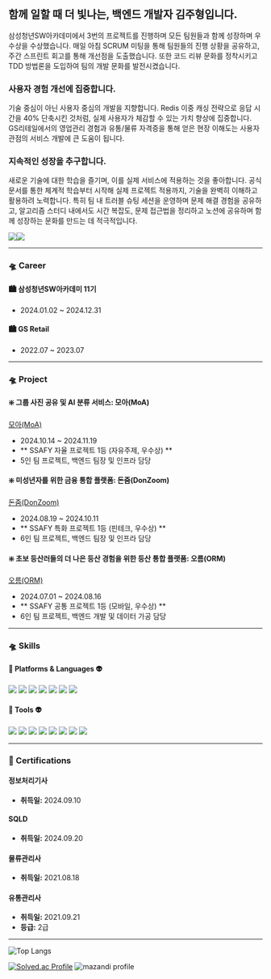 ## 함께 일할 때 더 빛나는, 백엔드 개발자 김주형입니다.

삼성청년SW아카데미에서 3번의 프로젝트를 진행하며 모든 팀원들과 함께 성장하며 우수상을 수상했습니다. 매일 아침 SCRUM 미팅을 통해 팀원들의 진행 상황을 공유하고, 주간 스프린트 회고를 통해 개선점을 도출했습니다. 또한 코드 리뷰 문화를 정착시키고 TDD 방법론을 도입하여 팀의 개발 문화를 발전시켰습니다.

### 사용자 경험 개선에 집중합니다.

기술 중심이 아닌 사용자 중심의 개발을 지향합니다. Redis 이중 캐싱 전략으로 응답 시간을 40% 단축시킨 것처럼, 실제 사용자가 체감할 수 있는 가치 향상에 집중합니다. GS리테일에서의 영업관리 경험과 유통/물류 자격증을 통해 얻은 현장 이해도는 사용자 관점의 서비스 개발에 큰 도움이 됩니다.

### 지속적인 성장을 추구합니다.

새로운 기술에 대한 학습을 즐기며, 이를 실제 서비스에 적용하는 것을 좋아합니다. 공식 문서를 통한 체계적 학습부터 시작해 실제 프로젝트 적용까지, 기술을 완벽히 이해하고 활용하려 노력합니다. 특히 팀 내 트러블 슈팅 세션을 운영하며 문제 해결 경험을 공유하고, 알고리즘 스터디 내에서도 시간 복잡도, 문제 접근법을 정리하고 노션에 공유하며 함께 성장하는 문화를 만드는 데 적극적입니다.

<img src="https://img.shields.io/badge/kkjjhh9705@gmail.com-EA4335?style=flat-square&logo=Gmail&logoColor=white"/><img src="https://img.shields.io/badge/kkjjhh06@naver.com-03C75A?style=flat-square&logo=Naver&logoColor=white"/>

<hr>

### 🛸 Career
#### 🏙 삼성청년SW아카데미 11기
- 2024.01.02 ~ 2024.12.31
    
#### 🏙 GS Retail
- 2022.07 ~ 2023.07

---

### 🛸 Project
#### ❇️ 그룹 사진 공유 및 AI 분류 서비스: 모아(MoA)
[모아(MoA)](https://github.com/j00boy/MoA)
- 2024.10.14 ~ 2024.11.19
- ** SSAFY 자율 프로젝트 1등 (자유주제, 우수상) **
- 5인 팀 프로젝트, 백엔드 팀장 및 인프라 담당

#### ❇️ 미성년자를 위한 금융 통합 플랫폼: 돈줌(DonZoom)
[돈줌(DonZoom)](https://github.com/j00boy/DonZoom)
- 2024.08.19 ~ 2024.10.11
- ** SSAFY 특화 프로젝트 1등 (핀테크, 우수상) **
- 6인 팀 프로젝트, 백엔드 팀장 및 인프라 담당

#### ❇️ 초보 등산러들의 더 나은 등산 경험을 위한 등산 통합 플랫폼: 오름(ORM)
[오름(ORM)](https://github.com/j00boy/ORM)
- 2024.07.01 ~ 2024.08.16
- ** SSAFY 공통 프로젝트 1등 (모바일, 우수상) **
- 6인 팀 프로젝트, 백엔드 개발 및 데이터 가공 담당

---
### 🛸 Skills

#### 👾 Platforms & Languages 👽
<p>
    <img src="https://img.shields.io/badge/Java-007396?style=flat-square&logo=java&logoColor=white"/>
    <img src="https://img.shields.io/badge/Spring-6DB33F?style=flat-square&logo=spring&logoColor=white"/>
    <img src="https://img.shields.io/badge/Spring_Security-6DB33F?style=flat-square&logo=spring-security&logoColor=white"/>
    <img src="https://img.shields.io/badge/Spring_Boot-6DB33F?style=flat-square&logo=spring-boot&logoColor=white"/>
    <img src="https://img.shields.io/badge/MySQL-4479A1?style=flat-square&logo=mysql&logoColor=white"/>
    <img src="https://img.shields.io/badge/Redis-DC382D?style=flat-square&logo=redis&logoColor=white"/>
    <img src="https://img.shields.io/badge/JPA-6DB33F?style=flat-square&logo=hibernate&logoColor=white"/>
</p>

#### 👾 Tools 👽
<p>
    <img src="https://img.shields.io/badge/Git-F05032?style=flat-square&logo=git&logoColor=white"/>
    <img src="https://img.shields.io/badge/GitLab-FC6D26?style=flat-square&logo=gitlab&logoColor=white"/>
    <img src="https://img.shields.io/badge/GitHub-181717?style=flat-square&logo=github&logoColor=white"/>
    <img src="https://img.shields.io/badge/Jira-0052CC?style=flat-square&logo=jira&logoColor=white"/>
    <img src="https://img.shields.io/badge/AWS_EC2-232F3E?style=flat-square&logo=amazon-aws&logoColor=white"/>
    <img src="https://img.shields.io/badge/Jenkins-D24939?style=flat-square&logo=jenkins&logoColor=white"/>
    <img src="https://img.shields.io/badge/Nginx-009639?style=flat-square&logo=nginx&logoColor=white"/>
    <img src="https://img.shields.io/badge/Docker-2496ED?style=flat-square&logo=docker&logoColor=white"/>
</p>

---

### 📜 Certifications

#### 정보처리기사
- **취득일:** 2024.09.10

#### SQLD
- **취득일:** 2024.09.20

#### 물류관리사
- **취득일:** 2021.08.18

#### 유통관리사
- **취득일:** 2021.09.21
- **등급:** 2급


---

![Top Langs](https://github-readme-stats.vercel.app/api/top-langs/?username=j00boy&layout=compact&theme=dracula)

[![Solved.ac Profile](http://mazassumnida.wtf/api/v2/generate_badge?boj=kkjjhh96)](https://solved.ac/kkjjhh96/)
![mazandi profile](http://mazandi.herokuapp.com/api?handle=kkjjhh96&theme=warm)

